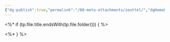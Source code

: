 ```yaml
---
{"dg-publish":true,"permalink":"/60-meta-attachments/zoottel/","dgHomeLink":true,"dgPassFrontmatter":false}
---
```



<%* if (tp.file.title.endsWith(tp.file.folder())) { %>




<%* } %>
